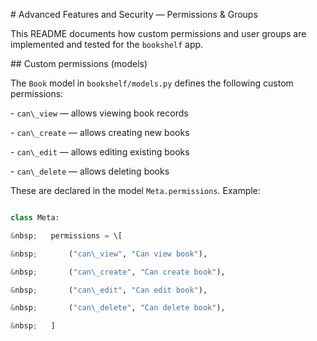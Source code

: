 \# Advanced Features and Security — Permissions \& Groups



This README documents how custom permissions and user groups are implemented and tested for the `bookshelf` app.



\## Custom permissions (models)

The `Book` model in `bookshelf/models.py` defines the following custom permissions:



\- `can\_view`  — allows viewing book records

\- `can\_create` — allows creating new books

\- `can\_edit`  — allows editing existing books

\- `can\_delete` — allows deleting books



These are declared in the model `Meta.permissions`. Example:

```py

class Meta:

&nbsp;   permissions = \[

&nbsp;       ("can\_view", "Can view book"),

&nbsp;       ("can\_create", "Can create book"),

&nbsp;       ("can\_edit", "Can edit book"),

&nbsp;       ("can\_delete", "Can delete book"),

&nbsp;   ]




